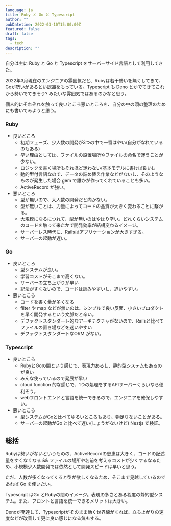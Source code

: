 ```yaml
---
language: ja
title: Ruby と Go と Typescript
author: ""
pubDatetime: 2022-03-10T15:00:00Z
featured: false
draft: false
tags:
  - tech
description: ""
---
```


自分は主に Ruby と Go と Typescript をサーバーサイド言語として利用してきた。

2022年3月現在のエンジニアの雰囲気だと、Rubyは若干勢いを無くしてきて、Goが勢いがあるとい認識をもっている。Typescript も Deno とかでてきてこれから勢いでてきそう? みたいな雰囲気ではあるのかなと思う。

個人的にそれぞれを触って良いところ悪いところを、自分の中の頭の整理のためにも書いてみようと思う。

### Ruby

- 良いところ
  - 初期フェーズ、少人数の開発が3つの中で一番はやい(自分がなれているのもある)
  - 早い理由としては、ファイルの設置場所やファイルの命名で迷うことが少ない。
  - ロジックを書く場所もそれほど迷わない(基本モデルに書けば良い)。
  - 動的型付言語なので、データの詰め替え作業などがないし、そのようなものが発生した場合 gem で誰かが作ってくれていることも多い。
  - ActiveRecord が強い。
- 悪いところ
  - 型が無いので、大人数の開発だと向かない。
  - 型が無いことは、力量によってコードの品質が大きく変わることに繋がる。
  - 大規模になるにつれて、型が無いのはやはり辛い。どれくらいシステムのコードを触って来たかで開発効率が結構変わるイメージ。
  - サーバーレス時代に、Railsはアプリケーションが大きすぎる。
  - サーバーの起動が遅い。

### Go

- 良いところ
  - 型システムが良い。
  - 学習コストがそこまで高くない。
  - サーバーの立ち上がりが早い
  - 記法がすくないので、コードは読みやすいし、追いやすい。
- 悪いところ
  - コードを書く量が多くなる
  - filter や map などが無いのは、シンプルで良い反面、小さいプロダクトを早く開発するという文脈だと辛い。
  - デファクトスタンダート的なアーキテクチャがないので、Railsと比べてファイルの置き場などを迷いやすい
  - デファクトスタンダートなORM がない。

### Typescript

- 良いところ
  - RubyとGoの間という感じで、表現力あるし、静的型システムもあるのが良い
  - みんな使っているので発展が早い
  - cloud function 的な感じで、1つの処理をするAPIサーバーくらいなら便利そう。
  - webフロントエンドと言語を統一できるので、エンジニアを確保しやすい。
- 悪いところ
  - 型システムがGoと比べてゆるいところもあり、物足りないことがある。
  - サーバーの起動がGo と比べて遅い(しょうがないけど) Nestjs で検証。

## 総括

Rubyは勢いがないというものの、ActiveRecordの恩恵は大きく、コードの記述量をすくなくなる && ファイルの場所や名前を考えるコストが少くするなるため、小規模少人数開発では依然として開発スピードは早いと思う。

ただ、人数が多くなってくると型が欲しくなるため、そこまで見越しているのであれば Go を使いたい。

Typescript はGo とRubyの間のイメージ。表現の多さとある程度の静的型システム。また、フロントと言語を統一できるメリットは大きい。

Denoが発達して、Typescriptがそのまま動く世界線がくれば、立ち上がりの速度などが改善して更に良い感じになる気もする。
